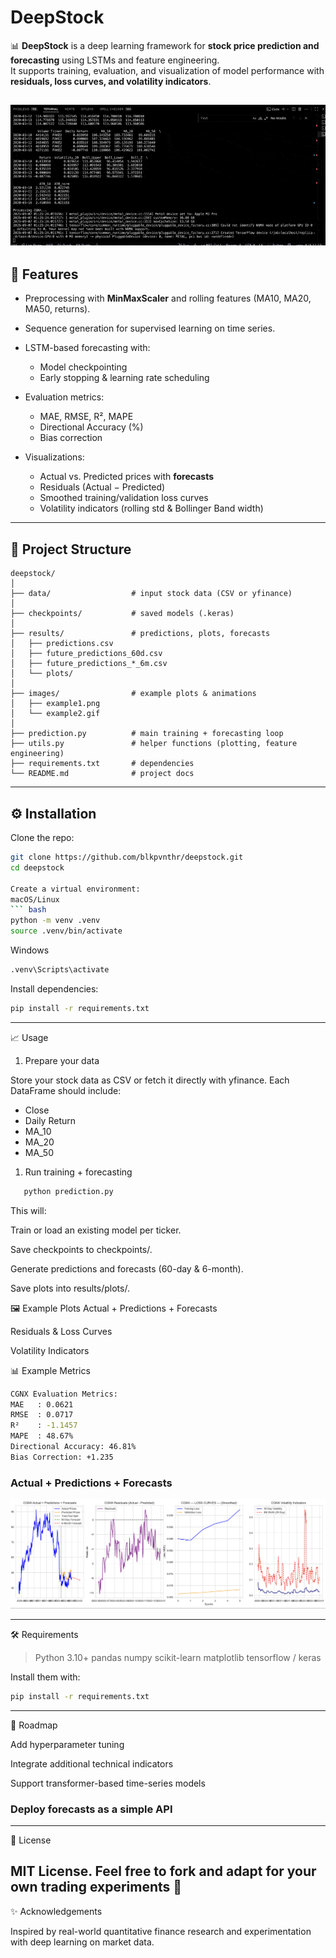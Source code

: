 # DeepStock

📊 **DeepStock** is a deep learning framework for **stock price prediction and forecasting** using LSTMs and feature engineering.  
It supports training, evaluation, and visualization of model performance with **residuals, loss curves, and volatility indicators**.

![Training Forecast GIF](images/example2.gif)
---

## 🚀 Features

- Preprocessing with **MinMaxScaler** and rolling features (MA10, MA20, MA50, returns).  

- Sequence generation for supervised learning on time series.  
- LSTM-based forecasting with:
  - Model checkpointing  
  - Early stopping & learning rate scheduling  
- Evaluation metrics:
  - MAE, RMSE, R², MAPE  
  - Directional Accuracy (%)  
  - Bias correction  
- Visualizations:
  - Actual vs. Predicted prices with **forecasts**  
  - Residuals (Actual − Predicted)  
  - Smoothed training/validation loss curves  
  - Volatility indicators (rolling std & Bollinger Band width)  

---

## 📂 Project Structure

```
deepstock/
│
├── data/                  # input stock data (CSV or yfinance)
│
├── checkpoints/           # saved models (.keras)
│
├── results/               # predictions, plots, forecasts
│   ├── predictions.csv
│   ├── future_predictions_60d.csv
│   ├── future_predictions_*_6m.csv
│   └── plots/
│
├── images/                # example plots & animations
│   ├── example1.png
│   └── example2.gif
│
├── prediction.py          # main training + forecasting loop
├── utils.py               # helper functions (plotting, feature engineering)
├── requirements.txt       # dependencies
└── README.md              # project docs
```


---

## ⚙️ Installation

Clone the repo:
```bash
git clone https://github.com/blkpvnthr/deepstock.git
cd deepstock

Create a virtual environment:
macOS/Linux
``` bash
python -m venv .venv
source .venv/bin/activate
```
Windows
``` bash
.venv\Scripts\activate
```

Install dependencies:
``` bash
pip install -r requirements.txt
```

---

📈 Usage

1. Prepare your data

Store your stock data as CSV or fetch it directly with yfinance.
Each DataFrame should include:

- Close
- Daily Return
- MA_10
- MA_20
- MA_50

1. Run training + forecasting
``` bash
   python prediction.py
```

This will:

Train or load an existing model per ticker.

Save checkpoints to checkpoints/.

Generate predictions and forecasts (60-day & 6-month).

Save plots into results/plots/.

🖼 Example Plots
Actual + Predictions + Forecasts

Residuals & Loss Curves

Volatility Indicators

📊 Example Metrics
``` bash
CGNX Evaluation Metrics:
MAE   : 0.0621
RMSE  : 0.0717
R²    : -1.1457
MAPE  : 48.67%
Directional Accuracy: 46.81%
Bias Correction: +1.235
```
### Actual + Predictions + Forecasts
![Forecast](images/example1.png)

---

🛠 Requirements

> Python 3.10+
> pandas
> numpy
> scikit-learn
> matplotlib
> tensorflow / keras

Install them with:
``` bash
pip install -r requirements.txt
```

---

🔮 Roadmap

 Add hyperparameter tuning

 Integrate additional technical indicators

 Support transformer-based time-series models

### Deploy forecasts as a simple API
---
📜 License

MIT License.
Feel free to fork and adapt for your own trading experiments 🚀
--- 
✨ Acknowledgements

Inspired by real-world quantitative finance research and experimentation with deep learning on market data.
